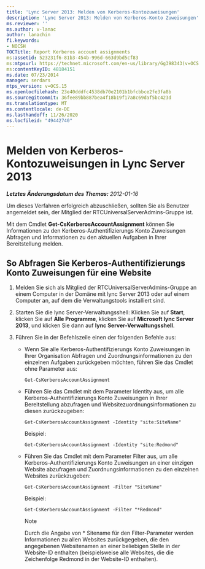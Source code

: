 ```yaml
---
title: 'Lync Server 2013: Melden von Kerberos-Kontozuweisungen'
description: 'Lync Server 2013: Melden von Kerberos-Konto Zuweisungen'
ms.reviewer: ''
ms.author: v-lanac
author: lanachin
f1.keywords:
- NOCSH
TOCTitle: Report Kerberos account assignments
ms:assetid: 523231f6-81b3-454b-996d-663d9bd5cf83
ms:mtpsurl: https://technet.microsoft.com/en-us/library/Gg398343(v=OCS.15)
ms:contentKeyID: 48184151
ms.date: 07/23/2014
manager: serdars
mtps_version: v=OCS.15
ms.openlocfilehash: 23e40dddfc4538db70e2101b1bfcbbce2fe3fa8b
ms.sourcegitcommit: 36fee89bb887bea4f18b19f17a8c69daf5bc423d
ms.translationtype: MT
ms.contentlocale: de-DE
ms.lasthandoff: 11/26/2020
ms.locfileid: "49442740"
---
```

# <a name="report-kerberos-account-assignments-in-lync-server-2013"></a>Melden von Kerberos-Kontozuweisungen in Lync Server 2013

<div data-xmlns="http://www.w3.org/1999/xhtml">

<div class="topic" data-xmlns="http://www.w3.org/1999/xhtml" data-msxsl="urn:schemas-microsoft-com:xslt" data-cs="https://msdn.microsoft.com/">

<div data-asp="https://msdn2.microsoft.com/asp">



</div>

<div id="mainSection">

<div id="mainBody">

<span> </span>

_**Letztes Änderungsdatum des Themas:** 2012-01-16_

Um dieses Verfahren erfolgreich abzuschließen, sollten Sie als Benutzer angemeldet sein, der Mitglied der RTCUniversalServerAdmins-Gruppe ist.

Mit dem Cmdlet **Get-CsKerberosAccountAssignment** können Sie Informationen zu den Kerberos-Authentifizierungs Konto Zuweisungen Abfragen und Informationen zu den aktuellen Aufgaben in Ihrer Bereitstellung melden.

<div>

## <a name="to-query-kerberos-authentication-account-assignments-for-a-site"></a>So Abfragen Sie Kerberos-Authentifizierungs Konto Zuweisungen für eine Website

1.  Melden Sie sich als Mitglied der RTCUniversalServerAdmins-Gruppe an einem Computer in der Domäne mit lync Server 2013 oder auf einem Computer an, auf dem die Verwaltungstools installiert sind.

2.  Starten Sie die lync Server-Verwaltungsshell: Klicken Sie auf **Start**, klicken Sie auf **Alle Programme**, klicken Sie auf **Microsoft lync Server 2013**, und klicken Sie dann auf **lync Server-Verwaltungsshell**.

3.  Führen Sie in der Befehlszeile einen der folgenden Befehle aus:
    
      - Wenn Sie alle Kerberos-Authentifizierungs Konto Zuweisungen in Ihrer Organisation Abfragen und Zuordnungsinformationen zu den einzelnen Aufgaben zurückgeben möchten, führen Sie das Cmdlet ohne Parameter aus:
        
            Get-CsKerberosAccountAssignment
    
      - Führen Sie das Cmdlet mit dem Parameter Identity aus, um alle Kerberos-Authentifizierungs Konto Zuweisungen in Ihrer Bereitstellung abzufragen und Websitezuordnungsinformationen zu diesen zurückzugeben:
        
            Get-CsKerberosAccountAssignment -Identity "site:SiteName"
        
        Beispiel:
        
            Get-CsKerberosAccountAssignment -Identity "site:Redmond"
    
      - Führen Sie das Cmdlet mit dem Parameter Filter aus, um alle Kerberos-Authentifizierungs Konto Zuweisungen an einer einzigen Website abzufragen und Zuordnungsinformationen zu den einzelnen Websites zurückzugeben:
        
            Get-CsKerberosAccountAssignment -Filter "SiteName"
        
        Beispiel:
        
            Get-CsKerberosAccountAssignment -Filter "*Redmond"
        
        <div>
        

        > [!NOTE]  
        > Durch die Angabe von * Sitename für den Filter-Parameter werden Informationen zu allen Websites zurückgegeben, die den angegebenen Websitenamen an einer beliebigen Stelle in der Website-ID enthalten (beispielsweise alle Websites, die die Zeichenfolge Redmond in der Website-ID enthalten).

        
        </div>

</div>

</div>

<span> </span>

</div>

</div>

</div>

